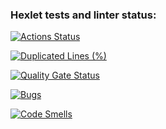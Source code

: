 ### Hexlet tests and linter status:

[![Actions Status](https://github.com/hutzy/java-project-61/actions/workflows/hexlet-check.yml/badge.svg)](https://github.com/hutzy/java-project-61/actions)

[![Duplicated Lines (%)](https://sonarcloud.io/api/project_badges/measure?project=hutzy_java-project-61&metric=duplicated_lines_density)](https://sonarcloud.io/summary/new_code?id=hutzy_java-project-61)

[![Quality Gate Status](https://sonarcloud.io/api/project_badges/measure?project=hutzy_java-project-61&metric=alert_status)](https://sonarcloud.io/summary/new_code?id=hutzy_java-project-61)

[![Bugs](https://sonarcloud.io/api/project_badges/measure?project=hutzy_java-project-61&metric=bugs)](https://sonarcloud.io/summary/new_code?id=hutzy_java-project-61)

[![Code Smells](https://sonarcloud.io/api/project_badges/measure?project=hutzy_java-project-61&metric=code_smells)](https://sonarcloud.io/summary/new_code?id=hutzy_java-project-61)